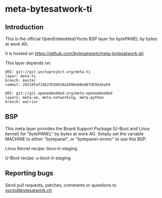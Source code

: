 meta-bytesatwork-ti
================================


Introduction
-------------------------
This is the official OpenEmbedded/Yocto BSP layer for bytePANEL by bytes at
work AG.

It is hosted on https://github.com/bytesatwork/meta-bytesatwork.git

This layer depends on:

	URI: git://git.yoctoproject.org/meta-ti
	layer: meta-ti
	branch: master
	commit: 29219faf16b2fb36918a269beb0ed6fd55b3ea59

	URI: git://git.openembedded.org/meta-openembedded
	layers: meta-oe, meta-networking, meta-python
	branch: warrior


BSP
-------------------------
This meta layer provides the Board Support Package (U-Boot and Linux kernel)
for "bytePANEL" by bytes at work AG. Simply set the variable MACHINE to either
"bytepanel", or "bytepanel-emmc" to use this BSP.

Linux Kernel recipe: linux-ti-staging

U-Boot recipe: u-boot-ti-staging


Reporting bugs
-------------------------
Send pull requests, patches, comments or questions to yocto@bytesatwork.ch
